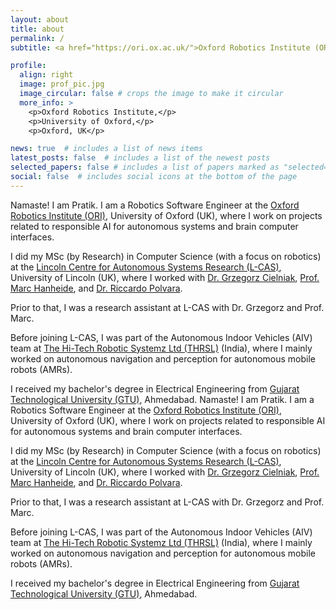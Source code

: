 ```yaml
---
layout: about
title: about
permalink: /
subtitle: <a href="https://ori.ox.ac.uk/">Oxford Robotics Institute (ORI)</a>, University of Oxford, UK.

profile:
  align: right
  image: prof_pic.jpg
  image_circular: false # crops the image to make it circular
  more_info: >
    <p>Oxford Robotics Institute,</p>
    <p>University of Oxford,</p>
    <p>Oxford, UK</p>

news: true  # includes a list of news items
latest_posts: false  # includes a list of the newest posts
selected_papers: false # includes a list of papers marked as "selected={true}"
social: false  # includes social icons at the bottom of the page
---
```


Namaste! I am Pratik. I am a Robotics Software Engineer at the [Oxford Robotics Institute (ORI)](https://ori.ox.ac.uk/), University of Oxford (UK), where I work on projects related to responsible AI for autonomous systems and brain computer interfaces.

I did my MSc (by Research) in Computer Science (with a focus on robotics) at the [Lincoln Centre for Autonomous Systems Research (L-CAS)](https://lcas.lincoln.ac.uk/wp/), University of Lincoln (UK), where I worked with [Dr. Grzegorz Cielniak](https://staff.lincoln.ac.uk/gcielniak), [Prof. Marc Hanheide](https://staff.lincoln.ac.uk/mhanheide), and [Dr. Riccardo Polvara](https://staff.lincoln.ac.uk/rpolvara).

Prior to that, I was a research assistant at L-CAS with Dr. Grzegorz and Prof. Marc.

Before joining L-CAS, I was part of the Autonomous Indoor Vehicles (AIV) team at [The Hi-Tech Robotic Systemz Ltd (THRSL)](https://www.hitechroboticsystemz.com/) (India), where I mainly worked on autonomous navigation and perception for autonomous mobile robots (AMRs).

I received my bachelor's degree in Electrical Engineering from [Gujarat Technological University (GTU)](https://www.gtu.ac.in/), Ahmedabad.
Namaste! I am Pratik. I am a Robotics Software Engineer at the [Oxford Robotics Institute (ORI)](https://ori.ox.ac.uk/), University of Oxford (UK), where I work on projects related to responsible AI for autonomous systems and brain computer interfaces.

I did my MSc (by Research) in Computer Science (with a focus on robotics) at the [Lincoln Centre for Autonomous Systems Research (L-CAS)](https://lcas.lincoln.ac.uk/wp/), University of Lincoln (UK), where I worked with [Dr. Grzegorz Cielniak](https://staff.lincoln.ac.uk/gcielniak), [Prof. Marc Hanheide](https://staff.lincoln.ac.uk/mhanheide), and [Dr. Riccardo Polvara](https://staff.lincoln.ac.uk/rpolvara).

Prior to that, I was a research assistant at L-CAS with Dr. Grzegorz and Prof. Marc.

Before joining L-CAS, I was part of the Autonomous Indoor Vehicles (AIV) team at [The Hi-Tech Robotic Systemz Ltd (THRSL)](https://www.hitechroboticsystemz.com/) (India), where I mainly worked on autonomous navigation and perception for autonomous mobile robots (AMRs).

I received my bachelor's degree in Electrical Engineering from [Gujarat Technological University (GTU)](https://www.gtu.ac.in/), Ahmedabad.
